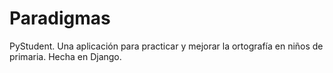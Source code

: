 # Paradigmas
PyStudent. Una aplicación para practicar y mejorar la ortografía en niños de primaria. Hecha en Django.
